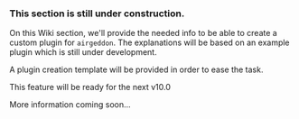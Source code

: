 ### This section is still under construction.

On this Wiki section, we'll provide the needed info to be able to create a custom plugin for `airgeddon`. The explanations will be based on an example plugin which is still under development.

A plugin creation template will be provided in order to ease the task.

This feature will be ready for the next v10.0

More information coming soon...